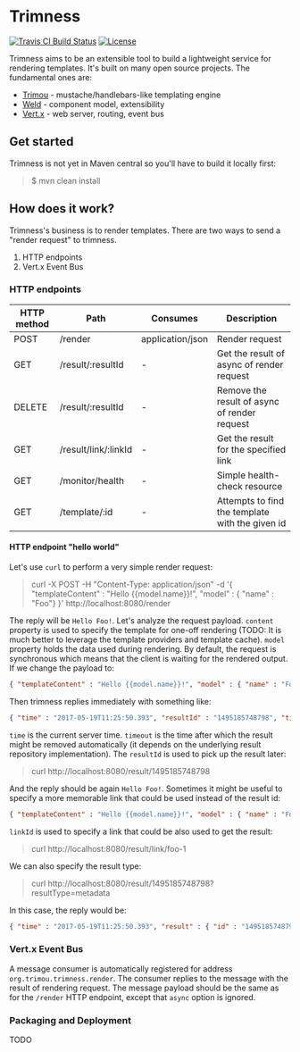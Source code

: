 # Trimness

[![Travis CI Build Status](https://img.shields.io/travis/trimou/trimness/master.svg)](https://travis-ci.org/trimou/trimness)
[![License](https://img.shields.io/badge/license-Apache%20License%202.0-yellow.svg)](http://www.apache.org/licenses/LICENSE-2.0.html)

Trimness aims to be an extensible tool to build a lightweight service for rendering templates.
It's built on many open source projects.
The fundamental ones are:

* [Trimou](http://trimou.org/) - mustache/handlebars-like templating engine
* [Weld](http://weld.cdi-spec.org) - component model, extensibility
* [Vert.x](http://vertx.io) - web server, routing, event bus

## Get started

Trimness is not yet in Maven central so you'll have to build it locally first:

> $ mvn clean install

## How does it work?

Trimness's business is to render templates.
There are two ways to send a "render request" to trimness.

1. HTTP endpoints
2. Vert.x Event Bus

### HTTP endpoints

| HTTP method | Path          | Consumes | Description |
|------------|---------------|--------------|--------------|
| POST | /render | application/json | Render request |
| GET | /result/:resultId | - | Get the result of async of render request |
| DELETE | /result/:resultId | - | Remove the result of async of render request |
| GET | /result/link/:linkId | - | Get the result for the specified link |
| GET | /monitor/health | - | Simple health-check resource |
| GET | /template/:id | - | Attempts to find the template with the given id |

#### HTTP endpoint "hello world"

Let's use `curl` to perform a very simple render request:

> curl -X POST -H "Content-Type: application/json" -d '{ "templateContent" : "Hello {{model.name}}!", "model" : { "name" : "Foo"} }' http://localhost:8080/render

The reply will be `Hello Foo!`.
Let's analyze the request payload.
`content` property is used to specify the template for one-off rendering (TODO: It is much better to leverage the template providers and template cache).
`model` property holds the data used during rendering.
By default, the request is synchronous which means that the client is waiting for the rendered output.
If we change the payload to:

```json
{ "templateContent" : "Hello {{model.name}}!", "model" : { "name" : "Foo"}, "async": true }
```

Then trimness replies immediately with something like:

```json
{ "time" : "2017-05-19T11:25:50.393", "resultId" : "1495185748798", "timeout" : "2017-05-19T11:30:50.393"}
```

`time` is the current server time.
`timeout` is the time after which the result might be removed automatically (it depends on the underlying result repository implementation).
The `resultId` is used to pick up the result later:

> curl http://localhost:8080/result/1495185748798

And the reply should be again `Hello Foo!`.
Sometimes it might be useful to specify a more memorable link that could be used instead of the result id:

```json
{ "templateContent" : "Hello {{model.name}}!", "model" : { "name" : "Foo"}, "async": true, "linkId" : "foo-1" }
```
`linkId` is used to specify a link that could be also used to get the result:

> curl http://localhost:8080/result/link/foo-1

We can also specify the result type:

> curl http://localhost:8080/result/1495185748798?resultType=metadata

In this case, the reply would be:

```json
{ "time" : "2017-05-19T11:25:50.393", "result" : { "id" : "1495185748798", "templateId" : "oneoff_1495201157642", "output" : "Hello Foo!", "status" : "SUCCESS" }}
```

### Vert.x Event Bus

A message consumer is automatically registered for address `org.trimou.trimness.render`.
The consumer replies to the message with the result of rendering request.
The message payload should be the same as for the `/render` HTTP endpoint, except that `async` option is ignored.

### Packaging and Deployment

TODO
